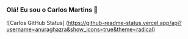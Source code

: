 ### Olá! Eu sou o Carlos Martins  👋

![Carlos GitHub Status] (https://github-readme-status.vercel.app/api?username=anuraghazra&show_icons=true&theme=radical)
